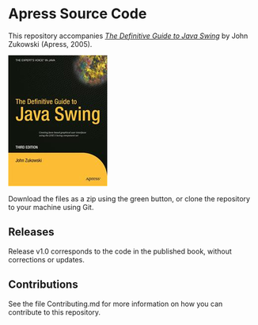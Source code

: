 # Apress Source Code

This repository accompanies [*The Definitive Guide to Java Swing*](http://www.apress.com/9781590594476) by John Zukowski (Apress, 2005).

![Cover image](9781590594476.jpg)

Download the files as a zip using the green button, or clone the repository to your machine using Git.

## Releases

Release v1.0 corresponds to the code in the published book, without corrections or updates.

## Contributions

See the file Contributing.md for more information on how you can contribute to this repository.
